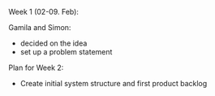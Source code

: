 Week 1 (02-09. Feb):

Gamila and Simon:
- decided on the idea
- set up a problem statement

Plan for Week 2: 
- Create initial system structure and first product backlog